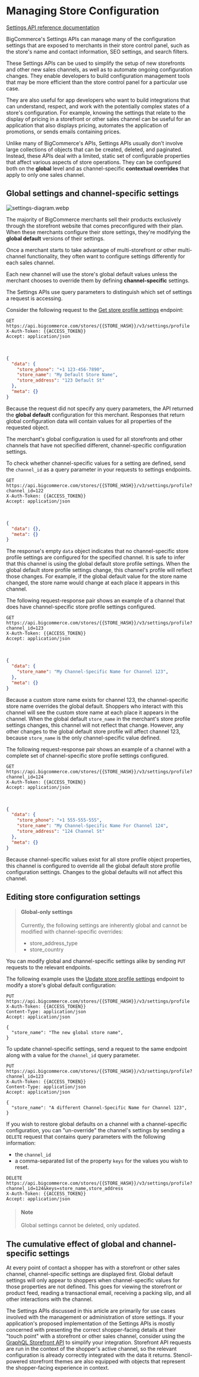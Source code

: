 # Managing Store Configuration

[Settings API reference documentation](/api-reference/store-management/settings)

BigCommerce's Settings APIs can manage many of the configuration settings that are exposed to merchants in their store control panel, such as the store's name and contact information, SEO settings, and search filters.

These Settings APIs can be used to simplify the setup of new storefronts and other new sales channels, as well as to automate ongoing configuration changes. They enable developers to build configuration management tools that may be more efficient than the store control panel for a particular use case. 

They are also useful for app developers who want to build integrations that can understand, respect, and work with the potentially complex states of a store's configuration. For example, knowing the settings that relate to the display of pricing in a storefront or other sales channel can be useful for an application that also displays pricing, automates the application of promotions, or sends emails containing prices. 

Unlike many of BigCommerce's APIs, Settings APIs usually don't involve large collections of objects that can be created, deleted, and paginated. Instead, these APIs deal with a limited, static set of configurable properties that affect various aspects of store operations. They can be configured both on the **global** level and as channel-specific **contextual overrides** that apply to only one sales channel.

## Global settings and channel-specific settings

![settings-diagram.webp](https://storage.cloud.google.com/bigcommerce-production-dev-center/images/msf-beta-guide/settings-diagram.webp)

The majority of BigCommerce merchants sell their products exclusively through the storefront website that comes preconfigured with their plan. When these merchants configure their store settings, they're modifying the **global default** versions of their settings.

Once a merchant starts to take advantage of multi-storefront or other multi-channel functionality, they often want to configure settings differently for each sales channel.

Each new channel will use the store's global default values unless the merchant chooses to override them by defining **channel-specific** settings.

The Settings APIs use query parameters to distinguish which set of settings a request is accessing.

Consider the following request to the [Get store profile settings](/api-reference/store-management/settings/store-profile/getstoreprofilesettings) endpoint:

```http title="Example request: Get store profile settings"
GET https://api.bigcommerce.com/stores/{{STORE_HASH}}/v3/settings/profile
X-Auth-Token: {{ACCESS_TOKEN}}
Accept: application/json
```
&nbsp;
```json title="Example response: Get store profile" lineNumbers
{
  "data": {
    "store_phone": "+1 123-456-7890",
    "store_name": "My Default Store Name",
    "store_address": "123 Default St"
  },
  "meta": {}
}
```

Because the request did not specify any query parameters, the API returned the **global default** configuration for this merchant. Responses that return global configuration data will contain values for all properties of the requested object.

The merchant's global configuration is used for all storefronts and other channels that have not specified different, channel-specific configuration settings.

To check whether channel-specific values for a setting are defined, send the `channel_id` as a query parameter in your requests to settings endpoints.

```http title="Example request: Get store profile settings for channel 122"
GET https://api.bigcommerce.com/stores/{{STORE_HASH}}/v3/settings/profile?channel_id=122
X-Auth-Token: {{ACCESS_TOKEN}}
Accept: application/json
```
&nbsp;
```json title="Example response: Get store profile settings for channel 122" lineNumbers
{
  "data": {},
  "meta": {}
}
```

The response's empty `data` object indicates that no channel-specific store profile settings are configured for the specified channel. It is safe to infer that this channel is using the global default store profile settings. When the global default store profile settings change, this channel's profile will reflect those changes. For example, if the global default value for the store name changed, the store name would change at each place it appears in this channel.

The following request-response pair shows an example of a channel that does have channel-specific store profile settings configured.

```http title="Example request: Get store profile settings for channel 123"
GET https://api.bigcommerce.com/stores/{{STORE_HASH}}/v3/settings/profile?channel_id=123
X-Auth-Token: {{ACCESS_TOKEN}}
Accept: application/json
```
&nbsp;
```json title="Example response: Get store profile settings for channel 123" lineNumbers
{
  "data": {
    "store_name": "My Channel-Specific Name for Channel 123",
  },
  "meta": {}
}
```

Because a custom store name exists for channel 123, the channel-specific store name overrides the global default. Shoppers who interact with this channel will see the custom store name at each place it appears in the channel. When the global default `store_name` in the merchant's store profile settings changes, this channel will not reflect that change. However, any other changes to the global default store profile will affect channel 123, because `store_name` is the only channel-specific value defined. 

The following request-response pair shows an example of a channel with a complete set of channel-specific store profile settings configured.

```http title="Example request: Get store profile settings for channel 124"
GET https://api.bigcommerce.com/stores/{{STORE_HASH}}/v3/settings/profile?channel_id=124
X-Auth-Token: {{ACCESS_TOKEN}}
Accept: application/json
```
&nbsp;
```json title="Example response: Get store profile settings for channel 124" lineNumbers
{
  "data": {
    "store_phone": "+1 555-555-555",
    "store_name": "My Channel-Specific Name For Channel 124",
    "store_address": "124 Channel St"
  },
  "meta": {}
}
```

Because channel-specific values exist for all store profile object properties, this channel is configured to override all the global default store profile configuration settings. Changes to the global defaults will not affect this channel.

## Editing store configuration settings

<!-- theme: info -->
> #### Global-only settings
> Currently, the following settings are inherently global and cannot be modified with channel-specific overrides: 
> * store_address_type
> * store_country

You can modify global and channel-specific settings alike by sending `PUT` requests to the relevant endpoints. 

The following example uses the [Update store profile settings](/api-reference/store-management/settings/store-profile/putstoreprofilesettings) endpoint to modify a store's global default configuration:

```http title="Example request: Update global store profile settings"
PUT https://api.bigcommerce.com/stores/{{STORE_HASH}}/v3/settings/profile
X-Auth-Token: {{ACCESS_TOKEN}}
Content-Type: application/json
Accept: application/json

{
  "store_name": "The new global store name",
}
```

To update channel-specific settings, send a request to the same endpoint along with a value for the `channel_id` query parameter.

```http title="Example request: Update store profile settings for channel 123"
PUT https://api.bigcommerce.com/stores/{{STORE_HASH}}/v3/settings/profile?channel_id=123
X-Auth-Token: {{ACCESS_TOKEN}}
Content-Type: application/json
Accept: application/json

{
  "store_name": "A different Channel-Specific Name for Channel 123",
}
```

If you wish to restore global defaults on a channel with a channel-specific configuration, you can "un-override" the channel's settings by sending a `DELETE` request that contains query parameters with the following information:
* the `channel_id`
* a comma-separated list of the property `keys` for the values you wish to reset.


```http title="Example request: Reset channel-specific store profile settings to default"
DELETE https://api.bigcommerce.com/stores/{{STORE_HASH}}/v3/settings/profile?channel_id=124&keys=store_name,store_address
X-Auth-Token: {{ACCESS_TOKEN}}
Accept: application/json
```

<!-- theme: info -->
> #### Note
> Global settings cannot be deleted, only updated.

## The cumulative effect of global and channel-specific settings

At every point of contact a shopper has with a storefront or other sales channel, channel-specific settings are displayed first. Global default settings will only appear to shoppers when channel-specific values for those properties are not defined. This goes for viewing the storefront or product feed, reading a transactional email, receiving a packing slip, and all other interactions with the channel.

The Settings APIs discussed in this article are primarily for use cases involved with the management or administration of store settings. If your application's proposed implementation of the Settings APIs is mostly concerned with presenting the correct shopper-facing details at their "touch point" with a storefront or other sales channel, consider using the [GraphQL Storefront API](/api-docs/storefront/graphql/graphql-storefront-api-overview) to simplify your integration. Storefront API requests are run in the context of the shopper's active channel, so the relevant configuration is already correctly integrated with the data it returns. Stencil-powered storefront themes are also equipped with objects that represent the shopper-facing experience in context.  
